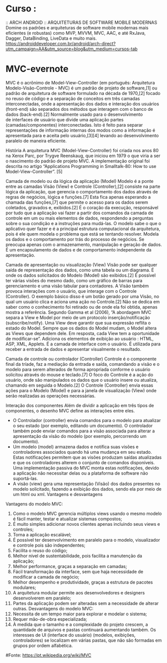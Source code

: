 # Curso :
:: ARCH ANDROID ::
ARQUITETURAS DE SOFTWARE MOBILE MODERNAS
Domine os padrões e arquiteturas de software mobile modernas mais eficientes (e robustas) como MVP, MVVM, MVC, AAC, e até RxJava, Dagger, DataBinding, LiveData e muito mais.
https://androiddeveloper.com.br/android/arch-direct?utm_campaign=AA&utm_source=blog&utm_medium=cursos-tab


# MVC-evernote
MVC é o acrônimo de Model-View-Controller (em português: Arquitetura Modelo-Visão-Controle - MVC) é um padrão de projeto de software,[1] ou padrão de arquitetura de software formulado na década de 1970,[2] focado no reuso de código e a separação de conceitos em três camadas interconectadas, onde a apresentação dos dados e interação dos usuários (front-end) são separados dos métodos que interagem com o banco de dados (back-end).[2]
Normalmente usado para o desenvolvimento de interfaces de usuário que divide uma aplicação partes (camadas/componentes) interconectadas. Isto é feito para separar representações de informação internas dos modos como a informação é apresentada para e aceita pelo usuário,[3][4] levando ao desenvolvimento paralelo de maneira eficiente.

História
A arquitetura MVC (Model-View-Controller) foi criada nos anos 80 na Xerox Parc, por Trygve Reenskaug, que iniciou em 1979 o que viria a ser o nascimento do padrão de projeto MVC. A implementação original foi descrita no artigo “Applications Programming in Smalltalk-80: How to use Model-View-Controller”. [5]

Camada de modelo ou da lógica da aplicação (Model)
Modelo é a ponte entre as camadas Visão (View) e Controle (Controller),[2] consiste na parte lógica da aplicação, que gerencia o comportamento dos dados através de regras de negócios, lógica e funções.[7] Esta fica apenas esperando a chamada das funções,[7] que permite o acesso para os dados serem coletados, gravados e, exibidos.[2]
É o coração da execução, responsável por tudo que a aplicação vai fazer a partir dos comandos da camada de controle em um ou mais elementos de dados, respondendo a perguntas sobre o sua condição e a instruções para mudá-las. O modelo sabe o que o aplicativo quer fazer e é a principal estrutura computacional da arquitetura, pois é ele quem modela o problema que está se tentando resolver. Modela os dados e o comportamento por trás do processo de negócios. Se preocupa apenas com o armazenamento, manipulação e geração de dados. É um encapsulamento de dados e de comportamento independente da apresentação.

Camada de apresentação ou visualização (View)
Visão pode ser qualquer saída de representação dos dados, como uma tabela ou um diagrama. É onde os dados solicitados do Modelo (Model) são exibidos.[2] É possível ter várias visões do mesmo dado, como um gráfico de barras para gerenciamento e uma visão tabular para contadores. A Visão também provoca interações com o usuário, que interage com o Controle (Controller). O exemplo básico disso é um botão gerado por uma Visão, no qual um usuário clica e aciona uma ação no Controle.[2]
Não se dedica em saber como o conhecimento foi retirado ou de onde ela foi obtida, apenas mostra a referência. Segundo Gamma et al (2006), ”A abordagem MVC separa a View e Model por meio de um protocolo inserção/notificação (subscribe/notify). Uma View deve garantir que sua expressão reflita o estado do Model. Sempre que os dados do Model mudam, o Model altera as Views que dependem dele. Em resposta, cada View tem a oportunidade de modificar-se”. Adiciona os elementos de exibição ao usuário : HTML, ASP, XML, Applets. É a camada de interface com o usuário. É utilizada para receber a entrada de dados e apresentar visualmente o resultado.

Camada de controle ou controlador (Controller)
Controle é o componente final da tríade, faz a mediação da entrada e saída, comandando a visão e o modelo para serem alterados de forma apropriada conforme o usuário solicitou através do mouse e teclado.[7] O foco do Controle é a ação do usuário, onde são manipulados os dados que o usuário insere ou atualiza, chamando em seguida o Modelo.[2]
O Controle (Controller) envia essas ações para o Modelo (Model) e para a janela de visualização (View) onde serão realizadas as operações necessárias.

Interação dos componentes
Além de dividir a aplicação em três tipos de componentes, o desenho MVC define as interações entre eles.
* O Controlador (controller) envia comandos para o modelo para atualizar o seu estado (por exemplo, editando um documento). O controlador também pode enviar comandos para a visão associada para alterar a apresentação da visão do modelo (por exemplo, percorrendo um documento).
* Um modelo (model) armazena dados e notifica suas visões e controladores associados quando há uma mudança em seu estado. Estas notificações permitem que as visões produzam saídas atualizadas e que os controladores alterem o conjunto de comandos disponíveis. Uma implementação passiva do MVC monta estas notificações, devido a aplicação não necessitar delas ou a plataforma de software não suportá-las.
* A visão (view) gera uma representação (Visão) dos dados presentes no modelo solicitado, fazendo a exibição dos dados, sendo ela por meio de um html ou xml.
Vantagens e desvantagens

Vantagens do modelo MVC:
1. Como o modelo MVC gerencia múltiplos views usando o mesmo modelo é fácil manter, testar e atualizar sistemas compostos;
2. É muito simples adicionar novos clientes apenas incluindo seus views e controles;
3. Torna a aplicação escalável;
4. É possível ter desenvolvimento em paralelo para o modelo, visualizador e controle pois são independentes;
5. Facilita o reuso do código;
6. Melhor nível de sustentabilidade, pois facilita a manutenção da aplicação;
7. Melhor performance, graças a separação em camadas;
8. Fácil transformação da interface, sem que haja necessidade de modificar a camada de negócio;
9. Melhor desempenho e produtividade, graças a estrutura de pacotes modulares;
10. A arquitetura modular permite aos desenvolvedores e designers desenvolverem em paralelo;
11. Partes da aplicação podem ser alteradas sem a necessidade de alterar outras.
Desvantagens do modelo MVC:
1. Necessita de um tempo maior para explorar e modelar o sistema;
2. Requer mão-de-obra especializada;
3. À medida que o tamanho e a complexidade do projeto crescem, a quantidade de arquivos e pastas continuará aumentando também. Os interesses de UI (interface do usuário) (modelos, exibições, controladores) se localizam em várias pastas, que não são formadas em grupos por ordem alfabética.

#Fonte: https://pt.wikipedia.org/wiki/MVC
